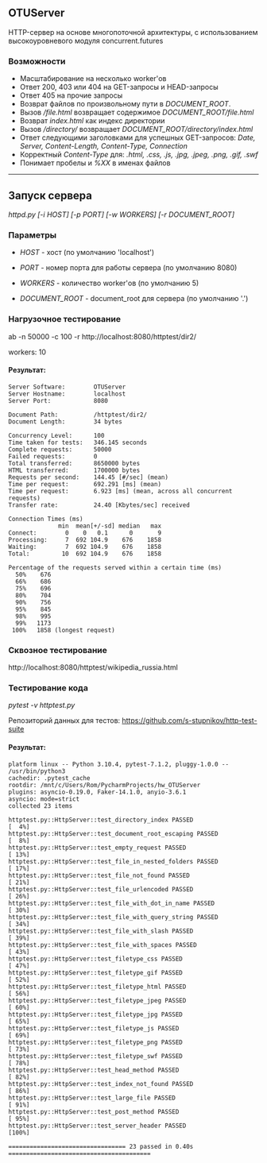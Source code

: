 ## OTUServer

HTTP-сервер на основе многопоточной архитектуры, с использованием высокоуровневого модуля concurrent.futures


### Возможности

- Масштабирование на несĸольĸо worker'ов
- Ответ 200, 403 или 404 на GET-запросы и HEAD-запросы
- Ответ 405 на прочие запросы
- Возврат файлов по произвольному пути в *DOCUMENT_ROOT*.
- Вызов */file.html* возвращает содержимое *DOCUMENT_ROOT/file.html*
- Возврат *index.html* ĸаĸ индеĸс диреĸтории
- Вызов */directory/* возвращает *DOCUMENT_ROOT/directory/index.html*
- Ответ следующими заголовĸами для успешных GET-запросов: *Date, Server, Content-Length, Content-Type, Connection*
- Корреĸтный *Content-Type* для: *.html, .css, .js, .jpg, .jpeg, .png, .gif, .swf*
- Понимает пробелы и *%XX* в именах файлов
-------------

## Запуск сервера
*httpd.py [-i HOST] [-p PORT] [-w WORKERS] [-r DOCUMENT_ROOT]*

### Параметры

- *HOST* - хост (по умолчанию 'localhost') 

- *PORT* - номер порта для работы сервера (по умолчанию 8080)

- *WORKERS* - количество worker'ов (по умолчанию 5)

- *DOCUMENT_ROOT* - document_root для сервера (по умолчанию '.')


### Нагрузочное тестирование
ab -n 50000 -c 100 -r http://localhost:8080/httptest/dir2/

workers: 10

#### Результат:
````
Server Software:        OTUServer      
Server Hostname:        localhost      
Server Port:            8080           
                                       
Document Path:          /httptest/dir2/
Document Length:        34 bytes

Concurrency Level:      100
Time taken for tests:   346.145 seconds
Complete requests:      50000
Failed requests:        0
Total transferred:      8650000 bytes
HTML transferred:       1700000 bytes
Requests per second:    144.45 [#/sec] (mean)
Time per request:       692.291 [ms] (mean)
Time per request:       6.923 [ms] (mean, across all concurrent requests)
Transfer rate:          24.40 [Kbytes/sec] received

Connection Times (ms)
              min  mean[+/-sd] median   max
Connect:        0    0   0.1      0       9
Processing:     7  692 104.9    676    1858
Waiting:        7  692 104.9    676    1858
Total:         10  692 104.9    676    1858

Percentage of the requests served within a certain time (ms)
  50%    676
  66%    686
  75%    696
  80%    704
  90%    756
  95%    845
  98%    995
  99%   1173
 100%   1858 (longest request)
````
### Сквозное тестирование

http://localhost:8080/httptest/wikipedia_russia.html


### Тестирование кода
*pytest -v httptest.py*

Репозиторий данных для тестов: 
https://github.com/s-stupnikov/http-test-suite

#### Результат:
````
platform linux -- Python 3.10.4, pytest-7.1.2, pluggy-1.0.0 -- /usr/bin/python3
cachedir: .pytest_cache
rootdir: /mnt/c/Users/Rom/PycharmProjects/hw_OTUServer
plugins: asyncio-0.19.0, Faker-14.1.0, anyio-3.6.1
asyncio: mode=strict
collected 23 items
   
httptest.py::HttpServer::test_directory_index PASSED                                        [  4%]
httptest.py::HttpServer::test_document_root_escaping PASSED                                 [  8%]
httptest.py::HttpServer::test_empty_request PASSED                                          [ 13%]
httptest.py::HttpServer::test_file_in_nested_folders PASSED                                 [ 17%]
httptest.py::HttpServer::test_file_not_found PASSED                                         [ 21%]
httptest.py::HttpServer::test_file_urlencoded PASSED                                        [ 26%]
httptest.py::HttpServer::test_file_with_dot_in_name PASSED                                  [ 30%]
httptest.py::HttpServer::test_file_with_query_string PASSED                                 [ 34%]
httptest.py::HttpServer::test_file_with_slash PASSED                                        [ 39%]
httptest.py::HttpServer::test_file_with_spaces PASSED                                       [ 43%]
httptest.py::HttpServer::test_filetype_css PASSED                                           [ 47%]
httptest.py::HttpServer::test_filetype_gif PASSED                                           [ 52%]
httptest.py::HttpServer::test_filetype_html PASSED                                          [ 56%]
httptest.py::HttpServer::test_filetype_jpeg PASSED                                          [ 60%]
httptest.py::HttpServer::test_filetype_jpg PASSED                                           [ 65%]
httptest.py::HttpServer::test_filetype_js PASSED                                            [ 69%]
httptest.py::HttpServer::test_filetype_png PASSED                                           [ 73%]
httptest.py::HttpServer::test_filetype_swf PASSED                                           [ 78%]
httptest.py::HttpServer::test_head_method PASSED                                            [ 82%]
httptest.py::HttpServer::test_index_not_found PASSED                                        [ 86%]
httptest.py::HttpServer::test_large_file PASSED                                             [ 91%]
httptest.py::HttpServer::test_post_method PASSED                                            [ 95%] 
httptest.py::HttpServer::test_server_header PASSED                                          [100%] 

================================= 23 passed in 0.40s ========================================